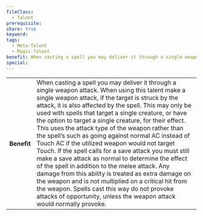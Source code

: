 ```yaml
---
fileClass:
  - Talent
prerequisite: 
share: true
keyword: 
tags:
  - Meta-Talent
  - Magic-Talent
benefit: When casting a spell you may deliver it through a single weapon attack. When using this talent make a single weapon attack, if the  target is struck by the attack, it is also affected by the spell. This may only be used with spells that target a single creature, or have the option to target a single creature, for their effect. This uses the attack type of the weapon rather than the spell’s such as going against normal AC instead of Touch AC if the utilized weapon would not target Touch. If the spell calls for a save attack you must still make a save attack as normal to determine the effect of the spell in addition to the melee attack. Any damage from this ability is treated as extra damage on the weapon and is not multiplied on a critical hit from the weapon. Spells cast this way do not provoke attacks of opportunity, unless the weapon attack would normally provoke.
special:
---
```

<p><span style="overflow-x: auto;"><table><tbody><tr><th>Benefit</th><td>When casting a spell you may deliver it through a single weapon attack. When using this talent make a single weapon attack, if the  target is struck by the attack, it is also affected by the spell. This may only be used with spells that target a single creature, or have the option to target a single creature, for their effect. This uses the attack type of the weapon rather than the spell’s such as going against normal AC instead of Touch AC if the utilized weapon would not target Touch. If the spell calls for a save attack you must still make a save attack as normal to determine the effect of the spell in addition to the melee attack. Any damage from this ability is treated as extra damage on the weapon and is not multiplied on a critical hit from the weapon. Spells cast this way do not provoke attacks of opportunity, unless the weapon attack would normally provoke.</td></tr></tbody></table></span></p>